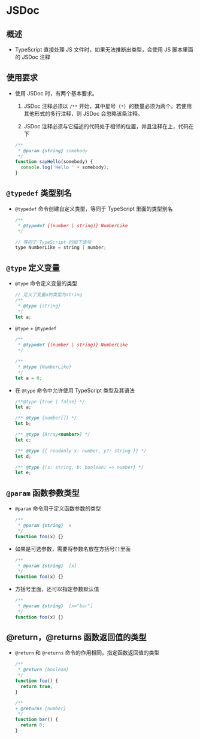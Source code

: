# JSDoc

## 概述

+ TypeScript 直接处理 JS 文件时，如果无法推断出类型，会使用 JS 脚本里面的 JSDoc 注释

## 使用要求

+ 使用 JSDoc 时，有两个基本要求。

  1. JSDoc 注释必须以 `/**` 开始，其中星号（`*`）的数量必须为两个。若使用其他形式的多行注释，则 JSDoc 会忽略该条注释。

  2. JSDoc 注释必须与它描述的代码处于相邻的位置，并且注释在上，代码在下

  ```js
  /**
   * @param {string} somebody
   */
  function sayHello(somebody) {
    console.log('Hello ' + somebody);
  }
  ```

## `@typedef` 类型别名

+ `@typedef` 命令创建自定义类型，等同于 TypeScript 里面的类型别名

  ```js
  /**
   * @typedef {(number | string)} NumberLike
   */

  // 等同于 TypeScript 的如下语句
  type NumberLike = string | number;
  ```

## `@type` 定义变量

+ `@type` 命令定义变量的类型

  ```js
  // 定义了变量a的类型为string
  /**
   * @type {string}
   */
  let a;
  ```

+ `@type` + `@typedef`

  ```js
  /**
   * @typedef {(number | string)} NumberLike
   */

  /**
   * @type {NumberLike}
   */
  let a = 0;
  ```

+ 在 `@type` 命令中允许使用 TypeScript 类型及其语法

  ```js
  /**@type {true | false} */
  let a;

  /** @type {number[]} */
  let b;

  /** @type {Array<number>} */
  let c;

  /** @type {{ readonly x: number, y?: string }} */
  let d;

  /** @type {(s: string, b: boolean) => number} */
  let e;
  ```

## `@param` 函数参数类型

+ `@param` 命令用于定义函数参数的类型

  ```js
  /**
   * @param {string}  x
   */
  function foo(x) {}
  ```

+ 如果是可选参数，需要将参数名放在方括号`[]`里面

  ```js
  /**
   * @param {string}  [x]
   */
  function foo(x) {}
  ```

+ 方括号里面，还可以指定参数默认值

  ```js
  /**
   * @param {string}  [x="bar"]
   */
  function foo(x) {}
  ```

## @return，@returns 函数返回值的类型

+ `@return` 和 `@returns` 命令的作用相同，指定函数返回值的类型

  ```js
  /**
   * @return {boolean}
   */
  function foo() {
    return true;
  }

  /**
  + @returns {number}
   */
  function bar() {
    return 0;
  }
  ```
